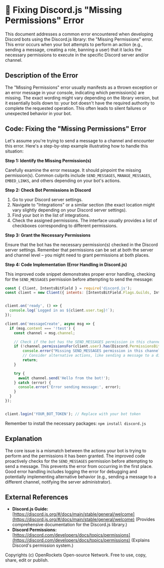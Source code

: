 # 🐞 Fixing Discord.js "Missing Permissions" Error


This document addresses a common error encountered when developing Discord bots using the Discord.js library: the "Missing Permissions" error.  This error occurs when your bot attempts to perform an action (e.g., sending a message, creating a role, banning a user) that it lacks the necessary permissions to execute in the specific Discord server and/or channel.

## Description of the Error

The "Missing Permissions" error usually manifests as a thrown exception or an error message in your console, indicating which permission(s) are missing.  The exact wording might vary depending on the library version, but it essentially boils down to: your bot doesn't have the required authority to complete the requested operation.  This often leads to silent failures or unexpected behavior in your bot.

## Code: Fixing the "Missing Permissions" Error

Let's assume you're trying to send a message to a channel and encounter this error.  Here's a step-by-step example illustrating how to handle this situation:

**Step 1: Identify the Missing Permission(s)**

Carefully examine the error message. It should pinpoint the missing permission(s).  Common culprits include `SEND_MESSAGES`, `MANAGE_MESSAGES`, `EMBED_LINKS`, and others depending on your bot's actions.


**Step 2: Check Bot Permissions in Discord**

1. Go to your Discord server settings.
2. Navigate to "Integrations" or a similar section (the exact location might vary slightly depending on your Discord server settings).
3. Find your bot in the list of integrations.
4. Check the assigned permissions.  The interface usually provides a list of checkboxes corresponding to different permissions.

**Step 3:  Grant the Necessary Permissions**

Ensure that the bot has the necessary permission(s) checked in the Discord server settings.  Remember that permissions can be set at both the server and channel level – you might need to grant permissions at both places.


**Step 4:  Code Implementation (Error Handling in Discord.js)**

This improved code snippet demonstrates proper error handling, checking for the `SEND_MESSAGES` permission before attempting to send the message:

```javascript
const { Client, IntentsBitField } = require('discord.js');
const client = new Client({ intents: [IntentsBitField.Flags.Guilds, IntentsBitField.Flags.GuildMessages] });


client.on('ready', () => {
  console.log(`Logged in as ${client.user.tag}!`);
});

client.on('messageCreate', async msg => {
  if (msg.content === '!test') {
    const channel = msg.channel;

    // Check if the bot has the SEND_MESSAGES permission in this channel
    if (!channel.permissionsFor(client.user).has(Discord.PermissionsBitField.Flags.SendMessages)) {
        console.error("Missing SEND_MESSAGES permission in this channel!");
        // Consider alternative actions, like sending a message to a different channel where the bot has permission or logging the error.
        return;
    }

    try {
      await channel.send('Hello from the bot!');
    } catch (error) {
      console.error('Error sending message:', error);
    }
  }
});


client.login('YOUR_BOT_TOKEN'); // Replace with your bot token

```

Remember to install the necessary packages: `npm install discord.js`


## Explanation

The core issue is a mismatch between the actions your bot is trying to perform and the permissions it has been granted.  The improved code proactively checks for the `SEND_MESSAGES` permission before attempting to send a message.  This prevents the error from occurring in the first place.  Good error handling includes logging the error for debugging and potentially implementing alternative behavior (e.g., sending a message to a different channel, notifying the server administrator).


## External References

* **Discord.js Guide:** [https://discord.js.org/#/docs/main/stable/general/welcome](https://discord.js.org/#/docs/main/stable/general/welcome) (Provides comprehensive documentation for the Discord.js library.)
* **Discord Permissions:** [https://discord.com/developers/docs/topics/permissions](https://discord.com/developers/docs/topics/permissions) (Explains Discord's permission system.)


Copyrights (c) OpenRockets Open-source Network. Free to use, copy, share, edit or publish.


